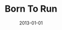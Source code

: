 ---
title: "Born To Run"
bookAuthor: "Christopher McDougall"
layout: book
format: "book"
recommended: "true"
date: "2013-01-01"
tag: book
projects: false
books: true
hidden: false
category: book
amazonLink: "http://amzn.to/2f2nPZ8"
---